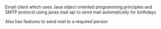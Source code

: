 Email client which uses Java object oriented programming principles and SMTP protocol using javax.mail api to send mail automatically for birthdays

Also has features to send mail to a required person
